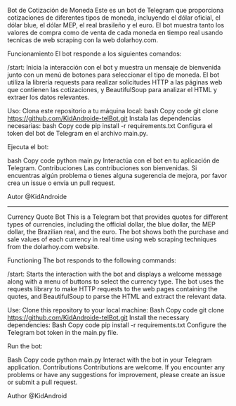 Bot de Cotización de Moneda
Este es un bot de Telegram que proporciona cotizaciones de diferentes tipos de moneda, incluyendo el dólar oficial, el dólar blue, el dólar MEP, el real brasileño y el euro. El bot muestra tanto los valores de compra como de venta de cada moneda en tiempo real usando tecnicas de web scraping con la web dolarhoy.com.

Funcionamiento
El bot responde a los siguientes comandos:

/start: Inicia la interacción con el bot y muestra un mensaje de bienvenida junto con un menú de botones para seleccionar el tipo de moneda.
El bot utiliza la librería requests para realizar solicitudes HTTP a las páginas web que contienen las cotizaciones, y BeautifulSoup para analizar el HTML y extraer los datos relevantes.

Uso:
Clona este repositorio a tu máquina local:
bash
Copy code
git clone https://github.com/KidAndroide-telBot.git
Instala las dependencias necesarias:
bash
Copy code
pip install -r requirements.txt
Configura el token del bot de Telegram en el archivo main.py.

Ejecuta el bot:

bash
Copy code
python main.py
Interactúa con el bot en tu aplicación de Telegram.
Contribuciones
Las contribuciones son bienvenidas. Si encuentras algún problema o tienes alguna sugerencia de mejora, por favor crea un issue o envía un pull request.

Autor
@KidAndroide

---

Currency Quote Bot
This is a Telegram bot that provides quotes for different types of currencies, including the official dollar, the blue dollar, the MEP dollar, the Brazilian real, and the euro. The bot shows both the purchase and sale values of each currency in real time using web scraping techniques from the dolarhoy.com website.

Functioning
The bot responds to the following commands:

/start: Starts the interaction with the bot and displays a welcome message along with a menu of buttons to select the currency type.
The bot uses the requests library to make HTTP requests to the web pages containing the quotes, and BeautifulSoup to parse the HTML and extract the relevant data.

Use:
Clone this repository to your local machine:
Bash
Copy code
git clone https://github.com/KidAndroide-telBot.git
Install the necessary dependencies:
Bash
Copy code
pip install -r requirements.txt
Configure the Telegram bot token in the main.py file.

Run the bot:

Bash
Copy code
python main.py
Interact with the bot in your Telegram application.
Contributions
Contributions are welcome. If you encounter any problems or have any suggestions for improvement, please create an issue or submit a pull request.

Author
@KidAndroid
